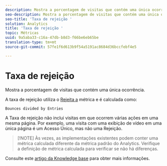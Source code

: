 ```yaml
---
description: Mostra a porcentagem de visitas que contém uma única ocorrência.
seo-description: Mostra a porcentagem de visitas que contém uma única ocorrência.
seo-title: 'Taxa de rejeição '
solution: Analytics
title: 'Taxa de rejeição '
topic: Métricas
uuid: 9a5aba33-c16a-47db-b8d3-f66be6eb65be
translation-type: tm+mt
source-git-commit: 57fe1f6d613b9f54a5191ac8684d36bccfebf4e5

---
```



# Taxa de rejeição 

Mostra a porcentagem de visitas que contém uma única ocorrência.

A taxa de rejeição utiliza o [Rejeita a](/help/components/c-variables/c-metrics/metrics-bounces.md) métrica e é calculada como:

`Bounces divided by Entries`

A Taxa de rejeição não inclui visitas em que ocorrem várias ações em uma mesma página. Por exemplo, uma visita com uma exibição de vídeo em uma única página é um Acesso Único, mas não uma Rejeição.

> [!NOTE] Às vezes, as implementações existentes podem conter uma métrica calculada diferente da métrica padrão do Analytics. Verifique a definição de métrica calculada para verificar se não há diferenças.

Consulte este [artigo da Knowledge base](https://marketing.adobe.com/resources/help/en_US/home/index.html#kb-analytics-comparing-bounces-and-single-access) para obter mais informações.
